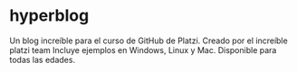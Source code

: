 # hyperblog
Un blog increíble para el curso de GitHub de Platzi.
Creado por el increíble platzi team
Incluye ejemplos en Windows, Linux y Mac.
Disponible para todas las edades.
